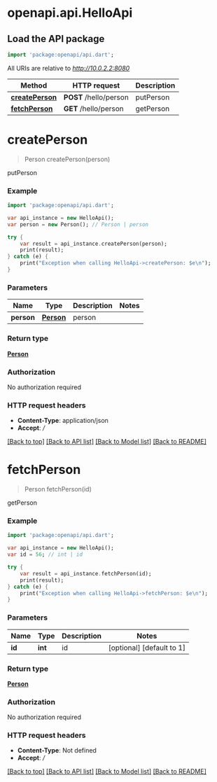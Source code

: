 # openapi.api.HelloApi

## Load the API package
```dart
import 'package:openapi/api.dart';
```

All URIs are relative to *http://10.0.2.2:8080*

Method | HTTP request | Description
------------- | ------------- | -------------
[**createPerson**](HelloApi.md#createPerson) | **POST** /hello/person | putPerson
[**fetchPerson**](HelloApi.md#fetchPerson) | **GET** /hello/person | getPerson


# **createPerson**
> Person createPerson(person)

putPerson

### Example 
```dart
import 'package:openapi/api.dart';

var api_instance = new HelloApi();
var person = new Person(); // Person | person

try { 
    var result = api_instance.createPerson(person);
    print(result);
} catch (e) {
    print("Exception when calling HelloApi->createPerson: $e\n");
}
```

### Parameters

Name | Type | Description  | Notes
------------- | ------------- | ------------- | -------------
 **person** | [**Person**](Person.md)| person | 

### Return type

[**Person**](Person.md)

### Authorization

No authorization required

### HTTP request headers

 - **Content-Type**: application/json
 - **Accept**: */*

[[Back to top]](#) [[Back to API list]](../README.md#documentation-for-api-endpoints) [[Back to Model list]](../README.md#documentation-for-models) [[Back to README]](../README.md)

# **fetchPerson**
> Person fetchPerson(id)

getPerson

### Example 
```dart
import 'package:openapi/api.dart';

var api_instance = new HelloApi();
var id = 56; // int | id

try { 
    var result = api_instance.fetchPerson(id);
    print(result);
} catch (e) {
    print("Exception when calling HelloApi->fetchPerson: $e\n");
}
```

### Parameters

Name | Type | Description  | Notes
------------- | ------------- | ------------- | -------------
 **id** | **int**| id | [optional] [default to 1]

### Return type

[**Person**](Person.md)

### Authorization

No authorization required

### HTTP request headers

 - **Content-Type**: Not defined
 - **Accept**: */*

[[Back to top]](#) [[Back to API list]](../README.md#documentation-for-api-endpoints) [[Back to Model list]](../README.md#documentation-for-models) [[Back to README]](../README.md)

